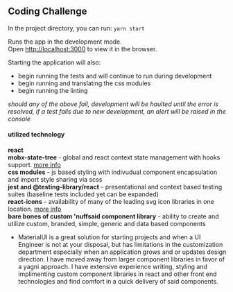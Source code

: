 ## Coding Challenge

In the project directory, you can run:
`yarn start`

Runs the app in the development mode.<br />
Open [http://localhost:3000](http://localhost:3000) to view it in the browser.

Starting the application will also: 
* begin running the tests and will continue to run during development
* begin running and translating the css modules
* begin running the linting

_should any of the above fail, development will be haulted until the error is resolved, if a test fails due to new development, an alert will be raised in the console_

#### utilized technology

**react**<br />
**mobx-state-tree** - global and react context state management with hooks support. [more info](https://mobx-state-tree.js.org/intro/philosophy)<br />
**css modules** - js based styling with indivudual component encapsulation and import style sharing via scss<br />
**jest and @testing-library/react** - presentational and context based testing suites (baseline tests included yet can be expanded)<br />
**react-icons** - availability of many of the leading svg icon libraries in one location. [more info](https://react-icons.netlify.com/#/)<br />
**bare bones of custom 'nuffsaid component library** - ability to create and utilize custom, branded, simple, generic and data based components<br />
* MaterialUI is a great solution for starting projects and when a UI Engineer is not at your disposal, but has limitations in the customization department especially when an application grows and or updates design direction.  I have moved away from larger component libraries in favor of a yagni approach.  I have extensive experience writing, styling and implimenting custom component libraries in react and other front end technologies and find comfort in a quick delivery of said components. 

